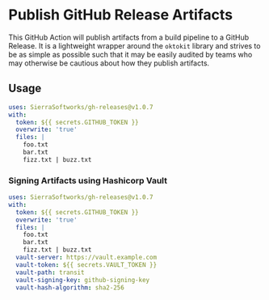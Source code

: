 # Publish GitHub Release Artifacts
This GitHub Action will publish artifacts from a build pipeline to a GitHub Release.
It is a lightweight wrapper around the `oktokit` library and strives to be as simple
as possible such that it may be easily audited by teams who may otherwise be cautious
about how they publish artifacts.

## Usage

```yaml
uses: SierraSoftworks/gh-releases@v1.0.7
with:
  token: ${{ secrets.GITHUB_TOKEN }}
  overwrite: 'true'
  files: |
    foo.txt
    bar.txt
    fizz.txt | buzz.txt
```

### Signing Artifacts using Hashicorp Vault

```yaml
uses: SierraSoftworks/gh-releases@v1.0.7
with:
  token: ${{ secrets.GITHUB_TOKEN }}
  overwrite: 'true'
  files: |
    foo.txt
    bar.txt
    fizz.txt | buzz.txt
  vault-server: https://vault.example.com
  vault-token: ${{ secrets.VAULT_TOKEN }}
  vault-path: transit
  vault-signing-key: github-signing-key
  vault-hash-algorithm: sha2-256
```